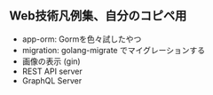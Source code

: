 ## Web技術凡例集、自分のコピペ用

- app-orm: Gormを色々試したやつ
- migration: golang-migrate でマイグレーションする
- 画像の表示 (gin)
- REST API server 
- GraphQL Server

